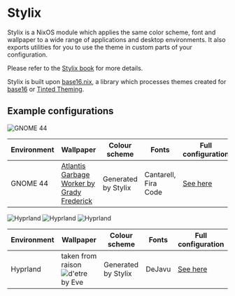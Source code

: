 # Stylix

Stylix is a NixOS module which applies the same color scheme, font and
wallpaper to a wide range of applications and desktop environments. It also
exports utilities for you to use the theme in custom parts of your configuration.

Please refer to the [Stylix book](https://danth.github.io/stylix/) for more details.

Stylix is built upon [base16.nix](https://github.com/SenchoPens/base16.nix#readme),
a library which processes themes created for
[base16](https://github.com/chriskempson/base16#readme) or
[Tinted Theming](https://github.com/tinted-theming).

## Example configurations

![GNOME 44](https://user-images.githubusercontent.com/28959268/233449152-c38d0214-0991-454d-abbf-41b5e89dee3a.png)

| Environment | Wallpaper                                                                               | Colour scheme       | Fonts                | Full configuration                                                         |
|-------------|-----------------------------------------------------------------------------------------|---------------------|----------------------|----------------------------------------------------------------------------|
| GNOME 44    | [Atlantis Garbage Worker by Grady Frederick](https://www.artstation.com/artwork/W2GERJ) | Generated by Stylix | Cantarell, Fira Code | [See here](https://gist.github.com/danth/5e0b263eeed99aafcef2a2eca3e8548d) |

![Hyprland](https://github.com/SomeGuyNamedMy/Screenshots/blob/60cd34c7c822042e33d0a1d7ae98a64290aa6dab/example1.png)
![Hyprland](https://github.com/SomeGuyNamedMy/Screenshots/blob/60cd34c7c822042e33d0a1d7ae98a64290aa6dab/example2.png)
![Hyprland](https://github.com/SomeGuyNamedMy/Screenshots/blob/60cd34c7c822042e33d0a1d7ae98a64290aa6dab/example3.png)

| Environment | Wallpaper                                                                               | Colour scheme       | Fonts                | Full configuration                                                         |
|-------------|-----------------------------------------------------------------------------------------|---------------------|----------------------|----------------------------------------------------------------------------|
| Hyprland    | taken from raison ![d'etre by Eve]("https://www.youtube.com/watch?v=ulfY8WQE_HE")       | Generated by Stylix | DeJavu               | [See here](https://github.com/SomeGuyNamedMy/users)                      |
